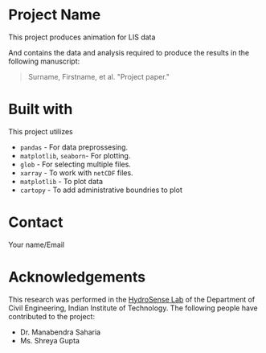 # Project Name

This project produces animation for LIS data

And contains the data and analysis required to produce the results in the following manuscript:

> Surname, Firstname, et al. "Project paper."

# Built with

This project utilizes 

- `pandas` - For data preprossesing.
- `matplotlib`, `seaborn`- For plotting.
- `glob` - For selecting multiple files.
- `xarray` - To work with `netCDF` files.
- `matplotlib` - To plot data
- `cartopy` - To add administrative boundries to plot

# Contact

Your name/Email

# Acknowledgements

This research was performed in the [HydroSense Lab](https://hydrosenselab.github.io/) of the Department of Civil Engineering, Indian Institute of Technology. The following people have contributed to the project:

- Dr. Manabendra Saharia
- Ms. Shreya Gupta
